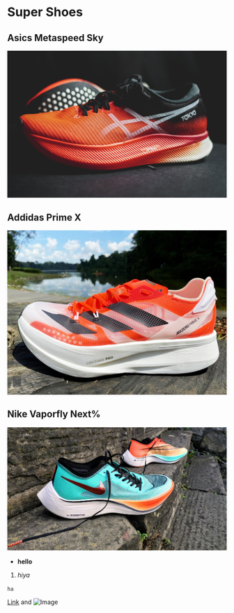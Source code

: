 # Super Shoes


## Asics Metaspeed Sky


![Image](asics-metaspeed-sky-feature.jpg)

## Addidas Prime X


![Image](adidasprimex.jpg)

## Nike Vaporfly Next%


![Image](vaporflys.jpg)
- **hello**

1. _hiya_

`ha`


[Link](url) and ![Image](src)
```

